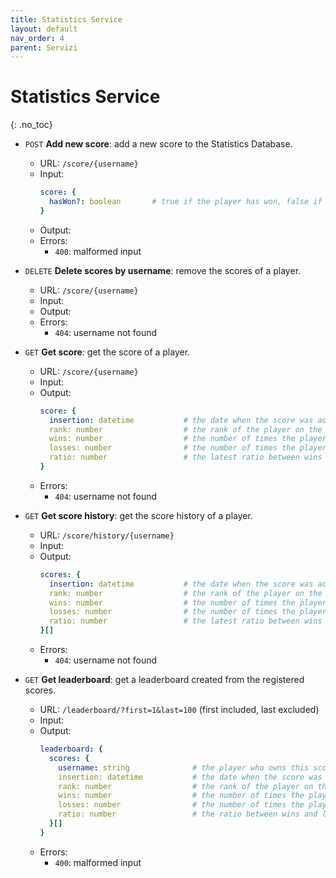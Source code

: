 ```yaml
---
title: Statistics Service
layout: default
nav_order: 4
parent: Servizi
---
```


# Statistics Service
{: .no_toc}

- `POST` **Add new score**: add a new score to the Statistics Database.
  - URL: `/score/{username}`
  - Input:
    ```yaml
    score: {
      hasWon?: boolean       # true if the player has won, false if the player has lost, none if the match was a par
    }
    ```
  - Output: ` `
  - Errors:
    - `400`: malformed input
      
- `DELETE` **Delete scores by username**: remove the scores of a player.
  - URL: `/score/{username}`
  - Input: ` `
  - Output: ` `
  - Errors:
    - `404`: username not found

- `GET` **Get score**: get the score of a player.
  - URL: `/score/{username}`
  - Input: ` `
  - Output:
    ```yaml
    score: {
      insertion: datetime           # the date when the score was added        
      rank: number                  # the rank of the player on the leaderboard
      wins: number                  # the number of times the player has won
      losses: number                # the number of times the player has lost
      ratio: number                 # the latest ratio between wins and losses (ratio = wins/losses)
    }
    ```
  - Errors:
    - `404`: username not found

- `GET` **Get score history**: get the score history of a player.
  - URL: `/score/history/{username}`
  - Input: ` `
  - Output:
    ```yaml
    scores: {
      insertion: datetime           # the date when the score was added
      rank: number                  # the rank of the player on the leaderboard
      wins: number                  # the number of times the player has won
      losses: number                # the number of times the player has lost
      ratio: number                 # the latest ratio between wins and losses (ratio = wins/losses)
    }[]
    ```
  - Errors:
    - `404`: username not found

- `GET` **Get leaderboard**: get a leaderboard created from the registered scores.
  - URL: `/leaderboard/?first=1&last=100` (first included, last excluded)
  - Input: ` `
  - Output:
    ```yaml
    leaderboard: {
      scores: {
        username: string              # the player who owns this score
        insertion: datetime           # the date when the score was added
        rank: number                  # the rank of the player on the leaderboard
        wins: number                  # the number of times the player has won
        losses: number                # the number of times the player has lost
        ratio: number                 # the ratio between wins and losses (ratio = wins/losses)
      }[]
    }
    ```
  - Errors:
    - `400`: malformed input
